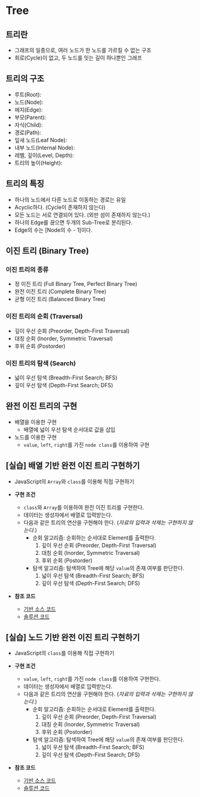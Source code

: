 # Tree

## 트리란

- 그래프의 일종으로, 여러 노드가 한 노드를 가르킬 수 없는 구조
- 회로(Cycle)이 없고, 두 노드를 잇는 길이 하나뿐인 그래프

## 트리의 구조

- 루트(Root):
- 노드(Node):
- 에지(Edge):
- 부모(Parent):
- 자식(Child):
- 경로(Path):
- 잎새 노드(Leaf Node):
- 내부 노드(Internal Node):
- 레벨, 깊이(Level, Depth):
- 트리의 높이(Height):

## 트리의 특징

- 하나의 노드에서 다른 노드로 이동하는 경로는 유일
- Acyclic하다. (Cycle이 존재하지 않는다)
- 모든 노드는 서로 연결되어 있다. (외딴 섬이 존재하지 않는다.)
- 하나의 Edge를 끊으면 두개의 Sub-Tree로 분리된다.
- Edge의 수는 [Node의 수 - 1]이다.

## 이진 트리 (Binary Tree)

### 이진 트리의 종류

- 정 이진 트리 (Full Binary Tree, Perfect Binary Tree)
- 완전 이진 트리 (Complete Binary Tree)
- 균형 이진 트리 (Balanced Binary Tree)

### 이진 트리의 순회 (Traversal)

- 깊이 우선 순회 (Preorder, Depth-First Traversal)
- 대칭 순회 (Inorder, Symmetric Traversal)
- 후위 순회 (Postorder)

### 이진 트리의 탐색 (Search)

- 넓이 우선 탐색 (Breadth-First Search; BFS)
- 깊이 우선 탐색 (Depth-First Search; DFS)

## 완전 이진 트리의 구현

- 배열을 이용한 구현
  - 배열에 넓이 우선 탐색 순서대로 값을 삽입
- 노드를 이용한 구현
  - `value`, `left`, `right`를 가진 `node class`를 이용하여 구현

## [실습] 배열 기반 완전 이진 트리 구현하기

- JavaScript의 `Array`와 `class`를 이용해 직접 구현하기
- **구현 조건**
  - `class`와 `Array`를 이용하여 완전 이진 트리를 구현한다.
  - 데이터는 생성자에서 배열로 입력받는다.
  - 다음과 같은 트리의 연산을 구현해야 한다. (*자료의 입력과 삭제는 구현하지 않는다.*)
    - 순회 알고리즘: 순회하는 순서대로 Element를 출력한다.
      1. 깊이 우선 순회 (Preorder, Depth-First Traversal)
      1. 대칭 순회 (Inorder, Symmetric Traversal)
      1. 후위 순회 (Postorder)
    - 탐색 알고리즘: 탐색하여 Tree에 해당 `value`의 존재 여부를 판단한다.
      1. 넓이 우선 탐색 (Breadth-First Search; BFS)
      1. 깊이 우선 탐색 (Depth-First Search; DFS)

- **참조 코드**
  - [기반 소스 코드](src/array/before.js)
  - [솔루션 코드](src/array/after.js)


## [실습] 노드 기반 완전 이진 트리 구현하기

- JavaScript의 `class`를 이용해 직접 구현하기
- **구현 조건**
  - `value`, `left`, `right`를 가진 `node class`를 이용하여 구현한다.
  - 데이터는 생성자에서 배열로 입력받는다.
  - 다음과 같은 트리의 연산을 구현해야 한다. (*자료의 입력과 삭제는 구현하지 않는다.*)
    - 순회 알고리즘: 순회하는 순서대로 Element를 출력한다.
      1. 깊이 우선 순회 (Preorder, Depth-First Traversal)
      1. 대칭 순회 (Inorder, Symmetric Traversal)
      1. 후위 순회 (Postorder)
    - 탐색 알고리즘: 탐색하여 Tree에 해당 `value`의 존재 여부를 판단한다.
      1. 넓이 우선 탐색 (Breadth-First Search; BFS)
      1. 깊이 우선 탐색 (Depth-First Search; DFS)

- **참조 코드**
  - [기반 소스 코드](src/node/before.js)
  - [솔루션 코드](src/node/after.js)
